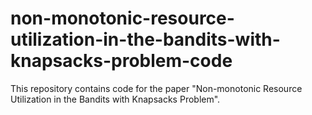 # non-monotonic-resource-utilization-in-the-bandits-with-knapsacks-problem-code
This repository contains code for the paper "Non-monotonic Resource Utilization in the Bandits with Knapsacks Problem".
